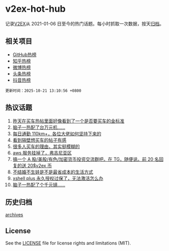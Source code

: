 # v2ex-hot-hub

 记录[V2EX](https://www.v2ex.com/)从 2021-01-06 日至今的热门话题。每小时抓取一次数据，按天[归档](archives)。
 
 ## 相关项目

- [GitHub热榜](https://github.com/lonnyzhang423/github-hot-hub)
- [知乎热榜](https://github.com/lonnyzhang423/zhihu-hot-hub)
- [微博热榜](https://github.com/lonnyzhang423/weibo-hot-hub)
- [头条热榜](https://github.com/lonnyzhang423/toutiao-hot-hub)
- [抖音热榜](https://github.com/lonnyzhang423/douyin-hot-hub)


 `更新时间：2025-10-21 13:10:56 +0800`

## 热议话题

1. [昨天在买车热帖里面好像看到了一个是否要买车的金标准](https://www.v2ex.com/t/1167190)
1. [脑子一热配了台万元机……](https://www.v2ex.com/t/1166985)
1. [每日通勤 110km+，各位大佬如何坚持下来的](https://www.v2ex.com/t/1167102)
1. [看到隔壁想买车的帖子有感](https://www.v2ex.com/t/1167018)
1. [很多人买车的理由，其实挺模糊的](https://www.v2ex.com/t/1167215)
1. [aws 服务挂掉了，弗吉尼亚区](https://www.v2ex.com/t/1167049)
1. [搞一个 A 股/美股/有色/加密货币投资交流群吧，在 TG，随便说。前 20 名回复的送 20$v2ex 币](https://www.v2ex.com/t/1166989)
1. [不结婚不生娃是不是最省成本的生活方式](https://www.v2ex.com/t/1167047)
1. [xshell plus 永久授权过保了，无法激活怎么办](https://www.v2ex.com/t/1167005)
1. [脑子一热配了个千元镜……](https://www.v2ex.com/t/1167188)

## 历史归档

[archives](archives)

## License

See the [LICENSE](LICENSE) file for license rights and limitations (MIT).

